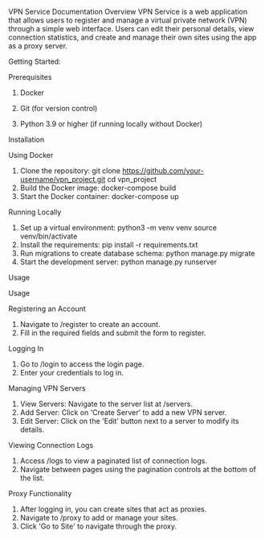 VPN Service Documentation
Overview
VPN Service is a web application that allows users to register and manage a virtual private network (VPN) through a simple web interface. Users can edit their personal details, view connection statistics, and create and manage their own sites using the app as a proxy server.

Getting Started:

Prerequisites

1. Docker

2. Git (for version control)

3. Python 3.9 or higher (if running locally without Docker)

Installation

Using Docker

1. Clone the repository: 
git clone https://github.com/your-username/vpn_project.git
cd vpn_project
2. Build the Docker image: docker-compose build
3. Start the Docker container: docker-compose up

Running Locally

1. Set up a virtual environment: python3 -m venv venv
source venv/bin/activate
2. Install the requirements: pip install -r requirements.txt
3. Run migrations to create database schema: python manage.py migrate
4. Start the development server: python manage.py runserver

Usage

Usage

Registering an Account

1. Navigate to <your-server-url>/register to create an account.
2. Fill in the required fields and submit the form to register.


Logging In

1. Go to <your-server-url>/login to access the login page.
2. Enter your credentials to log in.


Managing VPN Servers

1. View Servers: Navigate to the server list at <your-server-url>/servers.
2. Add Server: Click on 'Create Server' to add a new VPN server.
3. Edit Server: Click on the 'Edit' button next to a server to modify its details.

Viewing Connection Logs

1. Access <your-server-url>/logs to view a paginated list of connection logs.
2. Navigate between pages using the pagination controls at the bottom of the list.


Proxy Functionality

1. After logging in, you can create sites that act as proxies.
2. Navigate to <your-server-url>/proxy to add or manage your sites.
3. Click 'Go to Site' to navigate through the proxy.
